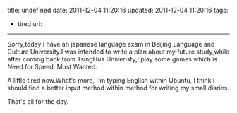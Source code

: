 title: undefined
date: 2011-12-04 11:20:16
updated: 2011-12-04 11:20:16
tags: 
 - tired
uri: 
---

Sorry,today I have an japanese language exam in Beijing Language and Culture University.I was intended to write a plan about my future study,while after coming back from TsingHua Univeristy,I play some games which is Need for Speed: Most Wanted.

A little tired now.What's more, I'm typing English within Ubuntu, I think I should find a better input method within method for writing my small diaries.

That's all for the day.